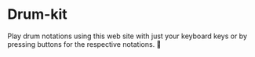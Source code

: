 # Drum-kit
Play drum notations using this web site with just your keyboard keys or by pressing buttons for the respective notations. 🥁

